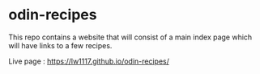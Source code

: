 # odin-recipes

This repo contains a website that will consist of a main index page which will have links to a few recipes.

Live page : https://lw1117.github.io/odin-recipes/ 
